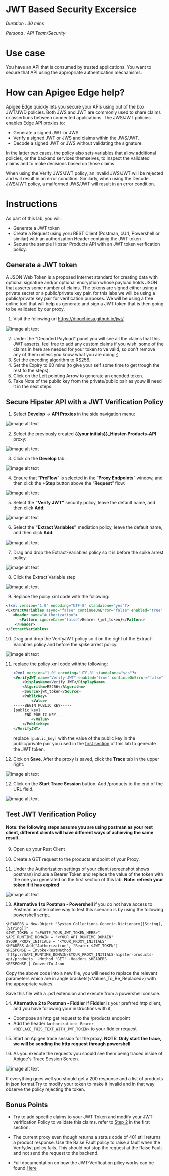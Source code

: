 # JWT Based Security Excersice

*Duration : 30 mins*

*Persona : API Team/Security*

# Use case

You have an API that is consumed by trusted applications. You want to secure that API using the appropriate authentication mechanisms. 

# How can Apigee Edge help?

Apigee Edge quickly lets you secure your APIs using out of the box JWT/JWD policies. Both JWS and JWT are commonly used to share claims or assertions between connected applications. The JWS/JWT policies enables Edge API proxies to:

- Generate a signed JWT or JWS.
- Verify a signed JWT or JWS and claims within the JWS/JWT.
- Decode a signed JWT or JWS without validating the signature.

In the latter two cases, the policy also sets variables that allow additional policies, or the backend services themselves, to inspect the validated claims and to make decisions based on those claims.

When using the Verify JWS/JWT policy, an invalid JWS/JWT will be rejected and will result in an error condition. Similarly, when using the Decode JWS/JWT policy, a malformed JWS/JWT will result in an error condition.

# Instructions

As part of this lab, you will:
- Generate a JWT token 
- Create a Request using yoru REST Client (Postman, cUrl, Powershell or similar) with an authorization Header containig the JWT token
- Secure the sample Hipster Products API with an JWT token verification policy. 

## Generate a JWT token
A JSON Web Token is a proposed Internet standard for creating data with optional signature and/or optional encryption whose payload holds JSON that asserts some number of claims. The tokens are signed either using a private secret or a public/private key pair. for this labs we will be using a public/private key pair for verification purposes. We will be using a free online tool that will help us generate and sign a JWT token that is then going to be validated by our proxy.


1. Visit the following url https://dinochiesa.github.io/jwt/ 

![image alt text](./media/image_1.png)

2. <a name="claims"></a>Under the "Decoded Payload" panel you will see all the claims that this JWT asserts, feel free to add any custom claims if you wish. some of the claims in here are needed for your token to ve valid, so don't remove any of them unless you know what you are doing ;) 
3. Set the encoding algorithm to RS256.
4. Set the Expiry to 60 mins (to give your self some time to get trough the rest fo the steps).
5. Click on the Left pointing Arrow to generate an encoded token. 
6. <a name="publickey"></a>Take Note of the public key from the private/public pair as youw ill need it in the next steps.

## Secure Hipster API with a JWT Verification Policy

1. Select **Develop** → **API Proxies** in the side navigation menu:

![image alt text](./media/image_0.png)

2. Select the previously created **{{your initials}}_Hipster-Products-API** proxy:

![image alt text](./media/image_7.png)

3. Click on the **Develop** tab:

![image alt text](./media/image_8.png)

4. Ensure that "**PreFlow**" is selected in the “**Proxy Endpoints**” window, and then click the **+Step** button above the “**Request**” flow:

![image alt text](./media/image_9.png)

5. Select the **"Verify JWT"** security policy, leave the default name, and then click **Add**:

![image alt text](./media/image_10.png)

6. Select the **"Extract Variables"** mediation policy, leave the default name, and then click **Add**:

![image alt text](./media/image_10_a.png)

7. Drag and drop the Extract-Variables policy so it is before the spike arrest policy

![image alt text](./media/image_10_b.png)

8. Click the Extract Variable step 

![image alt text](./media/image_10_c.png)

9. Replace the poicy xml code with the following: 
```xml
<?xml version="1.0" encoding="UTF-8" standalone="yes"?>
<ExtractVariables async="false" continueOnError="false" enabled="true" name="Extract-Variables-1">
   <Header name="Authorization">
      <Pattern ignoreCase="false">Bearer {jwt_token}</Pattern>
    </Header>
</ExtractVariables>
```
10. Drag and drop the VerifyJWT policy so it on the right of the Extract-Variables policy and before the spike arrest policy.

![image alt text](./media/image_11.png)

11. replace the policy xml code withthe following:

    ```xml
    <?xml version="1.0" encoding="UTF-8" standalone="yes"?>
    <VerifyJWT name="Verify-JWT" enabled="true" continueOnError="false" async="false">
        <DisplayName>Verify JWT</DisplayName>
        <Algorithm>RS256</Algorithm>
        <Source>jwt_token</Source>
        <PublicKey>
            <Value>
    -----BEGIN PUBLIC KEY-----
    [public_key]
    -----END PUBLIC KEY-----
            </Value>
        </PublicKey>
    </VerifyJWT>
    ```
    replace `[public_key]` with the value of the public key in the public/private pair you used in the [first section](#publickey)  of this lab to generate the JWT token.

12. Cick on **Save**. After the proxy is saved, click the **Trace** tab in the upper right:

![image alt text](./media/image_11_a.png)

12. Click on the **Start Trace Session** button. Add /products to the end of the URL field.

![image alt text](./media/image_12.png)


## Test JWT Verification Policy 

#### Note: the following steps assume you are using postman as your rest client, different clients will have different ways of achieving the same result.

9. Open up your Rest Client 

11. Create a GET request  to the products endpoint of your Proxy.

12. Under the Authorization settings of your client (screenshot shows postman) include a Bearer Token and replace the value of the token with the one you generated on the first section of this lab. **Note: refresh your token if it has expired**

![image alt text](./media/image_12_a.png)

13. **Alternative 1 to Postman - Powershell** if you do not have access to Postman an alternative way to test this scenario is by using the following powershell script. 
```
$HEADERS = New-Object "System.Collections.Generic.Dictionary[[String],[String]]"
$JWT_TOKEN = "<PASTE_YOUR_JWT_TOKEN_HERE>"
$API_RUNTIME_DOMAIN = "<YOUR_API_RUNTIME_DOMAIN"
$YOUR_PROXY_INITIALS = "<YOUR_PROXY_INITIALS"
$HEADERS.Add("Authorization", "Bearer $JWT_TOKEN")
$RESPONSE = Invoke-RestMethod 'http://$API_RUNTIME_DOMAIN/$YOUR_PROXY_INITIALS-hipster-products-api/products' -Method 'GET' -Headers $HEADERS
$RESPONSE | ConvertTo-Json
```

Copy the above code into a new file, you will need to replace the relevant parameters which are in angle brackets(<Values_To_Be_Replaced>) with the appropriate values.


Save this file with a .ps1 extendion and execute from a powershell console.

14. **Alternative 2 to Postman - Fiddler** If **Fiddler** is your prefrred http client, and you have following your instructions with it, 
* Coompose an http get request to the /products endpoint
* Add the header ``` Authorization: Bearer <REPLACE_THIS_TEXT_WITH_JWT_TOKEN> ``` to your fiddler request

15. Start an Apigee trace session for the proxy. **NOTE: Only start the trace, we will be sending the http request through powershell**

16. As you execute the requests you should see them being traced inside of Apigee's Trace Session Screen.

![image alt text](./media/image_12_b.png)

If everything goes well you should get a 200 response and a list of products in json format.Try to modify your token to make it invalid and in that way observe the policy rejecting the token.

## Bonus Points

* Try to add specific claims to your JWT Token and modify your JWT verification Policy to validate this claims. refer to [Step 2](#publickey) in the first section.
* The current proxy even though returns a status code of 401 still returns a product response. Use the Raise Fault policy to raise a fault when the VerifyJwt policy fails. This should not stop the request at the Raise Fault and not send the request to the backend.

* Full documentation on how the JWT-Verification pilicy works can be found [Here](https://docs.apigee.com/api-platform/reference/policies/verify-jwt-policy)

